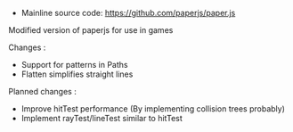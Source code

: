 - Mainline source code: <https://github.com/paperjs/paper.js>

Modified version of paperjs for use in games

Changes :
- Support for patterns in Paths
- Flatten simplifies straight lines

Planned changes :
- Improve hitTest performance (By implementing collision trees probably)
- Implement rayTest/lineTest similar to hitTest
